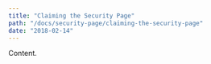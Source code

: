 ```yaml
---
title: "Claiming the Security Page"
path: "/docs/security-page/claiming-the-security-page"
date: "2018-02-14"
---
```


Content.

